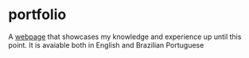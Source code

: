 # portfolio
A [webpage](https://dyaghas.github.io/portfolio/) that showcases my knowledge and experience up until this point. It is avaiable both in English and Brazilian Portuguese
